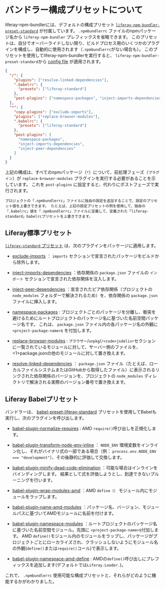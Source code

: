 # バンドラー構成プリセットについて

liferay-npm-bundlerには、デフォルトの構成プリセット [`liferay-npm-bundler-preset-standard`](https://github.com/liferay/liferay-npm-build-tools/tree/master/packages/liferay-npm-bundler-preset-standard) が付属しています。 `.npmbundlerrc` ファイルのnpmパッケージ名から `liferay-npm-bundler` プレフィックスを省略できます。 このプリセットは、自分でオーバーライドしない限り、ビルドプロセス用のいくつかのプラグインを構成し、自動的に使用されます（` .npmbundlerrc `がない場合も）。 このプリセットを使用してliferay-npm-bundlerを実行すると、 `liferay-npm-bundler-preset-standard`から [config file](https://github.com/liferay/liferay-npm-build-tools/blob/master/packages/liferay-npm-bundler-preset-standard/config.json) が適用されます。

```json
{
  "/": {
    "plugins": ["resolve-linked-dependencies"],
    ".babelrc": {
      "presets": ["liferay-standard"]
    },
    "post-plugins": ["namespace-packages", "inject-imports-dependencies"]
  },
  "*": {
    "copy-plugins": ["exclude-imports"],
    "plugins": ["replace-browser-modules"],
    ".babelrc": {
      "presets": ["liferay-standard"]
    },
    "post-plugins": [
      "namespace-packages",
      "inject-imports-dependencies",
      "inject-peer-dependencies"
    ]
  }
}
```

上記の構成は、すべてのnpmパッケージ（`*`）について、前処理フェーズ（`プラグイン`）が `replace-browser-modules` プラグインを実行する必要があることを示しています。 これを `post-plugins` に設定すると、代わりにポストフェーズで実行されます。

```{note}
プロジェクトの「.npmbundlerrc」ファイルに独自の設定を追加することで、設定のプリセット値を上書きできます。 たとえば、上記の設定プリセットの例を使用して、独自の「.babelrc」値を「.npmbundlerrc」ファイルに定義して、定義された「liferay-standard」babelrcプリセットを上書きできます。
```

## Liferay標準プリセット

[`liferay-standard` プリセット](https://github.com/liferay/liferay-npm-build-tools/tree/master/packages/babel-preset-liferay-standard) は、次のプラグインをパッケージに適用します。

* [exclude-imports](https://github.com/liferay/liferay-npm-build-tools/tree/master/packages/liferay-npm-bundler-plugin-exclude-imports) ： `imports` セクションで宣言されたパッケージをビルドから除外します。

* [inject-imports-dependencies](https://github.com/liferay/liferay-npm-build-tools/tree/master/packages/liferay-npm-bundler-plugin-inject-imports-dependencies) ：依存関係の `package.json` ファイルの `インポート` セクションで宣言された依存関係を注入します。

* [inject-peer-dependencies](https://github.com/liferay/liferay-npm-build-tools/tree/master/packages/liferay-npm-bundler-plugin-inject-peer-dependencies) ：宣言されたピア依存関係（プロジェクトの `node_modules` フォルダーで解決されるため）を、依存関係の `package.json` ファイルに挿入します。

* [namespace-packages](https://github.com/liferay/liferay-npm-build-tools/tree/master/packages/liferay-npm-bundler-plugin-namespace-packages) : プロジェクトごとのパッケージを分離し、衝突を避けるためにルートプロジェクトのパッケージ名に基づいた名前空間パッケージ名です。 これは、 `package.json` ファイル内の各パッケージ名の外観に `<project-package-name>$` を付加します。

* [replace-browser-modules](https://github.com/liferay/liferay-npm-build-tools/tree/master/packages/liferay-npm-bundler-plugin-replace-browser-modules) : `ブラウザー`/`unpkg`/`/<code>jsdelivr`セクションに一覧されているモジュールに対して、サーバー側のファイルを、<1>package.json</code>の他のモジュールに対して置き換えます。

* [resolve-linked-dependencies](https://github.com/liferay/liferay-npm-build-tools/tree/master/packages/liferay-npm-bundler-plugin-resolve-linked-dependencies) ： `package.json` ファイル（たとえば、ローカルファイルシステムまたはGitHubから取得したファイル）に表示されるリンクされた依存関係のバージョンを、プロジェクトの `node_modules` ディレクトリで解決される実際のバージョン番号で置き換えます。

## Liferay Babelプリセット

バンドラーは、 [babel-preset-liferay-standard](https://github.com/liferay/liferay-npm-build-tools/tree/master/packages/babel-preset-liferay-standard) プリセットを使用してBabelも実行し、次のプラグインを呼び出します。

* [babel-plugin-normalize-requires](https://github.com/liferay/liferay-npm-build-tools/tree/master/packages/babel-plugin-normalize-requires) : AMD `require()`呼び出しを正規化します。

* [babel-plugin-transform-node-env-inline](https://github.com/babel/minify/tree/master/packages/babel-plugin-transform-node-env-inline) ： `NODE_ENV` 環境変数をインライン化し、それがバイナリ式の一部である場合（例： `process.env.NODE_ENV === "development"`）、その後静的に評価して交換します。

* [babel-plugin-minify-dead-code-elimination](https://www.npmjs.com/package/babel-plugin-minify-dead-code-elimination) ：可能な場合はインラインをバインディングします。 結果として式を評価しようとし、到達できないプルーニングを行います。

* [babel-plugin-wrap-modules-amd](https://github.com/liferay/liferay-npm-build-tools/tree/master/packages/babel-plugin-wrap-modules-amd) ：AMD `define（）` モジュール内にモジュールをラップします。

* [babel-plugin-name-amd-modules](https://github.com/liferay/liferay-npm-build-tools/tree/master/packages/babel-plugin-name-amd-modules) ：パッケージ名、バージョン、モジュールパスに基づいてAMDモジュールに名前を付けます。

* [babel-plugin-namespace-modules](https://github.com/liferay/liferay-npm-build-tools/tree/master/packages/babel-plugin-namespace-modules) ：ルートプロジェクトのパッケージ名に基づいた名前空間モジュール。先頭に `<project-package-name>$`付加します。 AMD `define()`モジュール内のモジュールをラップし、パッケージがプロジェクトごとにローカライズされ、クラッシュしないようにモジュール名の外観(`define()`または`require()`コール)で表示します。

* [babel-plugin-namespace-amd-define](https://github.com/liferay/liferay-npm-build-tools/tree/master/packages/babel-plugin-namespace-amd-define) : AMDの`define()`呼び出しにプレフィックスを追加します(デフォルトでは`Liferay.Loader.`)。

これで、 `.npmbundlerrc` 使用可能な構成プリセットと、それらがどのように機能するかがわかりました。
